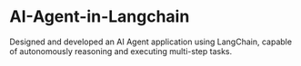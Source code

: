 # AI-Agent-in-Langchain
Designed and developed an AI Agent application using LangChain, capable of autonomously reasoning and executing multi-step tasks.
